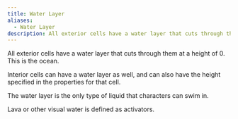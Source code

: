 ```yaml
---
title: Water Layer
aliases:
  - Water Layer
description: All exterior cells have a water layer that cuts through them at a height of 0. This is the ocean.
---
```

All exterior cells have a water layer that cuts through them at a height of 0. This is the ocean.

Interior cells can have a water layer as well, and can also have the height specified in the properties for that cell.

The water layer is the only type of liquid that characters can swim in.

Lava or other visual water is defined as activators.
